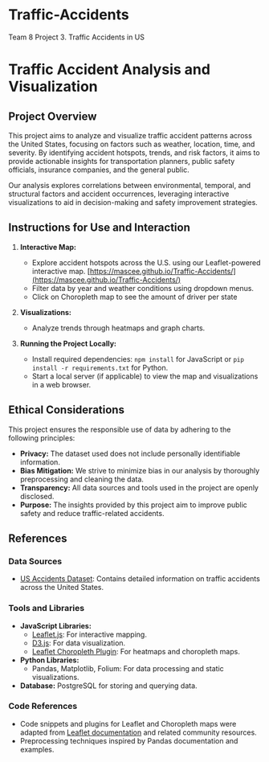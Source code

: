 # Traffic-Accidents
Team 8 Project 3. Traffic Accidents in US

# Traffic Accident Analysis and Visualization

## Project Overview
This project aims to analyze and visualize traffic accident patterns across the United States, focusing on factors such as weather, location, time, and severity. By identifying accident hotspots, trends, and risk factors, it aims to provide actionable insights for transportation planners, public safety officials, insurance companies, and the general public.

Our analysis explores correlations between environmental, temporal, and structural factors and accident occurrences, leveraging interactive visualizations to aid in decision-making and safety improvement strategies.

## Instructions for Use and Interaction
1. **Interactive Map:**
   - Explore accident hotspots across the U.S. using our Leaflet-powered interactive map. [https://mascee.github.io/Traffic-Accidents/](https://mascee.github.io/Traffic-Accidents/)
   - Filter data by year and weather conditions using dropdown menus.
   - Click on Choropleth map to see the amount of driver per state

2. **Visualizations:**
   - Analyze trends through heatmaps and graph charts.

3. **Running the Project Locally:**
   - Install required dependencies: `npm install` for JavaScript or `pip install -r requirements.txt` for Python.
   - Start a local server (if applicable) to view the map and visualizations in a web browser.

## Ethical Considerations
This project ensures the responsible use of data by adhering to the following principles:
- **Privacy:** The dataset used does not include personally identifiable information.
- **Bias Mitigation:** We strive to minimize bias in our analysis by thoroughly preprocessing and cleaning the data.
- **Transparency:** All data sources and tools used in the project are openly disclosed.
- **Purpose:** The insights provided by this project aim to improve public safety and reduce traffic-related accidents.

## References
### Data Sources
- [US Accidents Dataset](https://www.kaggle.com/datasets/sobhanmoosavi/us-accidents/data?select=US_Accidents_March23.csv): Contains detailed information on traffic accidents across the United States.

### Tools and Libraries
- **JavaScript Libraries:**
  - [Leaflet.js](https://leafletjs.com/): For interactive mapping.
  - [D3.js](https://d3js.org/): For data visualization.
  - [Leaflet Choropleth Plugin](https://github.com/Leaflet/Leaflet.heat): For heatmaps and choropleth maps.
- **Python Libraries:**
  - Pandas, Matplotlib, Folium: For data processing and static visualizations.
- **Database:** PostgreSQL for storing and querying data.

### Code References
- Code snippets and plugins for Leaflet and Choropleth maps were adapted from [Leaflet documentation](https://leafletjs.com/) and related community resources.
- Preprocessing techniques inspired by Pandas documentation and examples.



